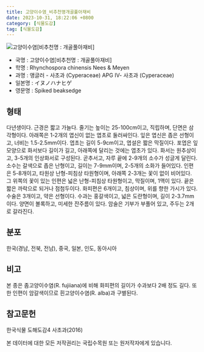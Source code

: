 ```yaml
---
title: 고양이수염_비추천명개골풀아재비
date: 2023-10-31, 18:22:06 +0800
category: [식물도감]
tag: [식물도감]
---
```




![고양이수염[비추천명 : 개골풀아재비]](http://www.nature.go.kr/fileUpload/plants/basic/Cyperaceae/Rhynchospora/5451/5451_1_th2.jpg)
- 국명 : 고양이수염[비추천명 : 개골풀아재비]
- 학명 : Rhynchospora chinensis Nees & Meyen
- 과명 : 앵글러 - 사초과 (Cyperaceae) APG Ⅳ- 사초과 (Cyperaceae)
- 일본명 : イヌノハナヒゲ
- 영문명 : Spiked beaksedge


## 형태
다년생이다. 근경은 짧고 가늘다. 줄기는 높이는 25-100cm이고, 직립하며, 단면은 삼각형이다. 아래쪽은 1-2개의 엽신이 없는 엽초로 둘러싸인다. 잎은 엽신은 좁은 선형이고, 너비는 1.5-2.5mm이다. 엽초는 길이 5-9cm이고, 엽설은 짧은 막질이다. 포엽은 잎모양으로 화서보다 길이가 길고, 아래쪽에 달리는 것에는 엽초가 있다. 화서는 원추상이고, 3-5개의 인상화서로 구성된다. 곧추서고, 자루 끝에 2-9개의 소수가 성글게 달린다. 소수는 갈색으로 좁은 난형이고, 길이는 7-9mm이며, 2-5개의 소화가 들어있다. 인편은 5-8개이고, 타원상 난형-피침상 타원형이며, 아래쪽 2-3개는 꽃이 없이 비어있다. 그 위쪽의 꽃이 있는 인편은 넓은 난형-피침상 타원형이고, 막질이며, 1맥이 있다. 끝은 짧은 까락으로 되거나 점첨두이다. 화피편은 6개이고, 침상이며, 위를 향한 가시가 있다. 수술은 3개이고, 약은 선형이다. 수과는 홍갈색이고, 넓은 도란형이며, 길이 2-3.7mm이다. 양면이 볼록하고, 미세한 잔주름이 있다. 암술은 기부가 부풀어 있고, 주두는 2개로 갈라진다.
## 분포
한국(경남, 전북, 전남), 중국, 일본, 인도, 동아시아
## 비고
본 종은 좀고양이수염(R. fujiiana)에 비해 화피편의 길이가 수과보다 2배 정도 길다. 또한 인편이 암갈색이므로 흰고양이수염(R. alba)과 구별된다.
## 참고문헌
한국식물 도해도감4 사초과(2016)






본 데이터에 대한 모든 저작권리는 국립수목원 또는 원저작자에게 있습니다.
